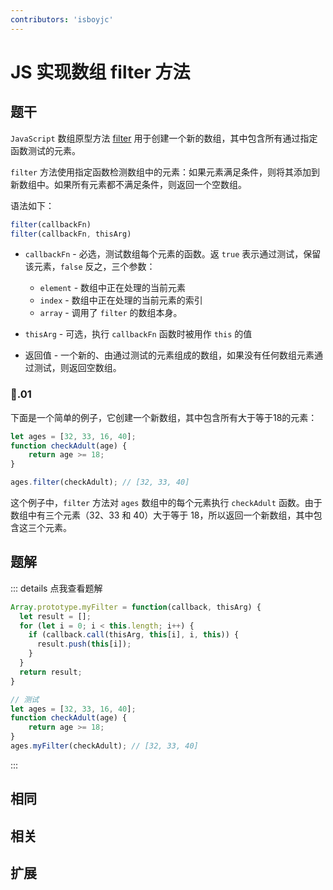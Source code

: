 ```yaml
---
contributors: 'isboyjc'
---
```


# JS 实现数组 filter 方法


## 题干

`JavaScript` 数组原型方法 [filter](https://developer.mozilla.org/zh-CN/docs/Web/JavaScript/Reference/Global_Objects/Array/filter) 用于创建一个新的数组，其中包含所有通过指定函数测试的元素。

`filter` 方法使用指定函数检测数组中的元素：如果元素满足条件，则将其添加到新数组中。如果所有元素都不满足条件，则返回一个空数组。

语法如下：

```js
filter(callbackFn)
filter(callbackFn, thisArg)
```

- `callbackFn` -   必选，测试数组每个元素的函数。返 `true` 表示通过测试，保留该元素，`false` 反之，三个参数：
  - `element` -    数组中正在处理的当前元素
  - `index` -      数组中正在处理的当前元素的索引
  - `array` -      调用了 `filter` 的数组本身。

- `thisArg` -      可选，执行 `callbackFn` 函数时被用作 `this` 的值

- 返回值 -      一个新的、由通过测试的元素组成的数组，如果没有任何数组元素通过测试，则返回空数组。


### 🌰.01

下面是一个简单的例子，它创建一个新数组，其中包含所有大于等于18的元素：

```js
let ages = [32, 33, 16, 40];
function checkAdult(age) {
    return age >= 18;
}

ages.filter(checkAdult); // [32, 33, 40]
```

这个例子中，`filter` 方法对 `ages` 数组中的每个元素执行 `checkAdult` 函数。由于数组中有三个元素（32、33 和 40）大于等于 18，所以返回一个新数组，其中包含这三个元素。





## 题解

::: details 点我查看题解


```js
Array.prototype.myFilter = function(callback, thisArg) {
  let result = [];
  for (let i = 0; i < this.length; i++) {
    if (callback.call(thisArg, this[i], i, this)) {
      result.push(this[i]);
    }
  }
  return result;
}

// 测试
let ages = [32, 33, 16, 40];
function checkAdult(age) {
    return age >= 18;
}
ages.myFilter(checkAdult); // [32, 33, 40]
```

:::



## 相同


## 相关


## 扩展

